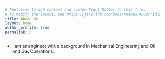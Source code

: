 ```yaml
---
# Feel free to add content and custom Front Matter to this file.
# To modify the layout, see https://jekyllrb.com/docs/themes/#overriding-theme-defaults
title: About Me
layout: home
author_profile: true
permalink: /     
---
```


- I am an engineer with a background in Mechanical Engineering and Oil and Gas Operations.